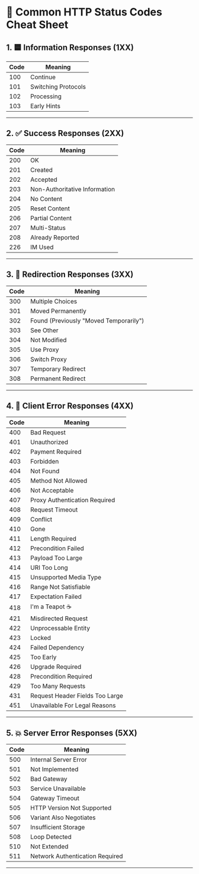 # 📘 Common HTTP Status Codes Cheat Sheet

## 1. 🟦 Information Responses (1XX)

| Code | Meaning                   |
|------|---------------------------|
| 100  | Continue                  |
| 101  | Switching Protocols       |
| 102  | Processing                |
| 103  | Early Hints               |

---

## 2. ✅ Success Responses (2XX)

| Code | Meaning                          |
|------|----------------------------------|
| 200  | OK                               |
| 201  | Created                          |
| 202  | Accepted                         |
| 203  | Non-Authoritative Information    |
| 204  | No Content                       |
| 205  | Reset Content                    |
| 206  | Partial Content                  |
| 207  | Multi-Status                     |
| 208  | Already Reported                 |
| 226  | IM Used                          |

---

## 3. 🔁 Redirection Responses (3XX)

| Code | Meaning                          |
|------|----------------------------------|
| 300  | Multiple Choices                 |
| 301  | Moved Permanently                |
| 302  | Found (Previously "Moved Temporarily") |
| 303  | See Other                        |
| 304  | Not Modified                     |
| 305  | Use Proxy                        |
| 306  | Switch Proxy                     |
| 307  | Temporary Redirect               |
| 308  | Permanent Redirect               |

---

## 4. 🧍 Client Error Responses (4XX)

| Code | Meaning                          |
|------|----------------------------------|
| 400  | Bad Request                      |
| 401  | Unauthorized                     |
| 402  | Payment Required                 |
| 403  | Forbidden                        |
| 404  | Not Found                        |
| 405  | Method Not Allowed               |
| 406  | Not Acceptable                   |
| 407  | Proxy Authentication Required    |
| 408  | Request Timeout                  |
| 409  | Conflict                         |
| 410  | Gone                             |
| 411  | Length Required                  |
| 412  | Precondition Failed              |
| 413  | Payload Too Large                |
| 414  | URI Too Long                     |
| 415  | Unsupported Media Type           |
| 416  | Range Not Satisfiable            |
| 417  | Expectation Failed               |
| 418  | I'm a Teapot ☕                   |
| 421  | Misdirected Request              |
| 422  | Unprocessable Entity             |
| 423  | Locked                           |
| 424  | Failed Dependency                |
| 425  | Too Early                        |
| 426  | Upgrade Required                 |
| 428  | Precondition Required            |
| 429  | Too Many Requests                |
| 431  | Request Header Fields Too Large  |
| 451  | Unavailable For Legal Reasons    |

---

## 5. 💥 Server Error Responses (5XX)

| Code | Meaning                          |
|------|----------------------------------|
| 500  | Internal Server Error            |
| 501  | Not Implemented                  |
| 502  | Bad Gateway                      |
| 503  | Service Unavailable              |
| 504  | Gateway Timeout                  |
| 505  | HTTP Version Not Supported       |
| 506  | Variant Also Negotiates          |
| 507  | Insufficient Storage             |
| 508  | Loop Detected                    |
| 510  | Not Extended                     |
| 511  | Network Authentication Required  |

---
